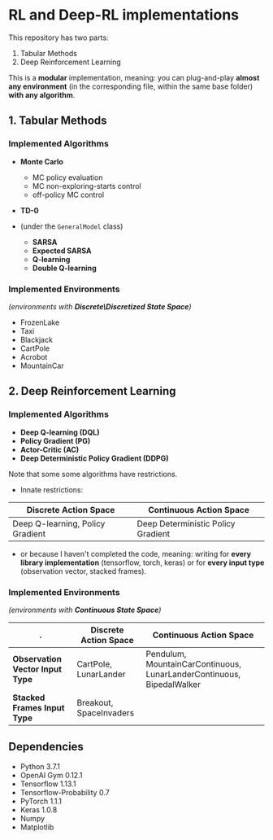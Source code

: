 # RL and Deep-RL implementations

This repository has two parts:
1. Tabular Methods
2. Deep Reinforcement Learning

This is a **modular** implementation, meaning: you can plug-and-play **almost any environment** (in the corresponding file, within the same base folder) **with any algorithm**.

## 1. Tabular Methods

### Implemented Algorithms

* **Monte Carlo**
  * MC policy evaluation
  * MC non-exploring-starts control
  * off-policy MC control

* **TD-0**

* (under the `GeneralModel` class)
  * **SARSA**
  * **Expected SARSA**
  * **Q-learning**
  * **Double Q-learning**

### Implemented Environments
*(environments with **Discrete\Discretized State Space**)*
* FrozenLake
* Taxi
* Blackjack
* CartPole
* Acrobot
* MountainCar

## 2. Deep Reinforcement Learning

### Implemented Algorithms

* **Deep Q-learning (DQL)**
* **Policy Gradient (PG)**
* **Actor-Critic (AC)**
* **Deep Deterministic Policy Gradient (DDPG)**

Note that some some algorithms have restrictions.
* Innate restrictions:

Discrete Action Space | Continuous Action Space
--- | ---
Deep Q-learning, Policy Gradient | Deep Deterministic Policy Gradient

* or because I haven't completed the code, meaning: writing for **every library implementation** (tensorflow, torch, keras) or for **every input type** (observation vector, stacked frames).

### Implemented Environments
*(environments with **Continuous State Space**)*

. | Discrete Action Space | Continuous Action Space
--- | --- | ---
**Observation Vector Input Type** | CartPole, LunarLander | Pendulum, MountainCarContinuous, LunarLanderContinuous, BipedalWalker
**Stacked Frames Input Type** | Breakout, SpaceInvaders |

## Dependencies
* Python 3.7.1
* OpenAI Gym 0.12.1
* Tensorflow 1.13.1
* Tensorflow-Probability 0.7
* PyTorch 1.1.1
* Keras 1.0.8
* Numpy
* Matplotlib

